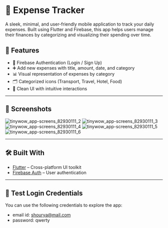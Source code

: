 # 💸 Expense Tracker

A sleek, minimal, and user-friendly mobile application to track your daily expenses. Built using Flutter and Firebase, this app helps users manage their finances by categorizing and visualizing their spending over time.

## 🚀 Features

- 🔐 Firebase Authentication (Login / Sign Up)
- ➕ Add new expenses with title, amount, date, and category
- 📊 Visual representation of expenses by category
- 🗂 Categorized icons (Transport, Travel, Hotel, Food)
- 🌙 Clean UI with intuitive interactions

---

## 📱 Screenshots

![tinywow_app-screens_82930111_2](https://github.com/user-attachments/assets/71a41360-b3d3-455c-826c-0da9f7c4850d)
![tinywow_app-screens_82930111_3](https://github.com/user-attachments/assets/35c5f266-e0ca-4443-89bd-fbeb7a5265cf)
![tinywow_app-screens_82930111_4](https://github.com/user-attachments/assets/5d7abf78-2e42-4344-ad32-1652650f3221)
![tinywow_app-screens_82930111_5](https://github.com/user-attachments/assets/4853c031-242c-463f-ade7-0da75b68f455)
![tinywow_app-screens_82930111_6](https://github.com/user-attachments/assets/fa5cb620-b3e8-431c-971f-fe7eb7467236)

---

## 🛠 Built With

- [Flutter](https://flutter.dev/) – Cross-platform UI toolkit
- [Firebase Auth](https://firebase.google.com/products/auth) – User authentication

---

## 🔐 Test Login Credentials

You can use the following credentials to explore the app:

- email id: shourya@mail.com
- password: qwerty

